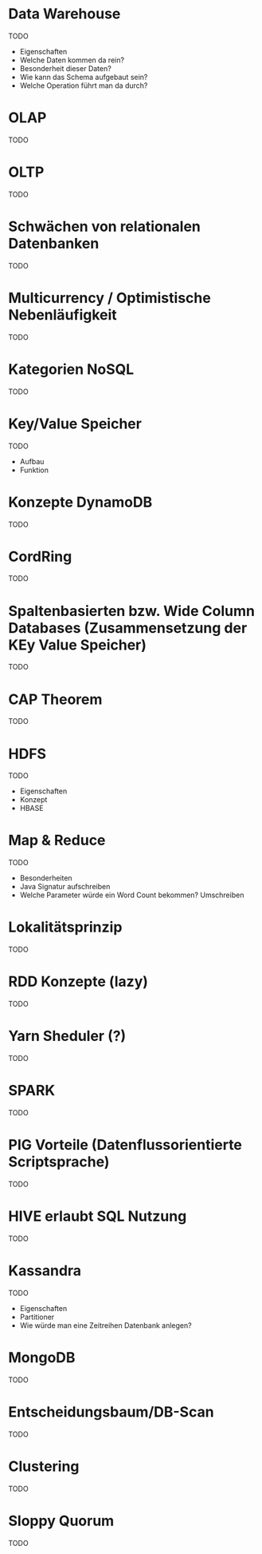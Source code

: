 # Data Warehouse
TODO
- Eigenschaften
- Welche Daten kommen da rein?
- Besonderheit dieser Daten?
- Wie kann das Schema aufgebaut sein?
- Welche Operation führt man da durch?

# OLAP
TODO

# OLTP
TODO

# Schwächen von relationalen Datenbanken
TODO

# Multicurrency / Optimistische Nebenläufigkeit
TODO

# Kategorien NoSQL
TODO

# Key/Value Speicher 
TODO
- Aufbau
- Funktion

# Konzepte DynamoDB
TODO

# CordRing
TODO

# Spaltenbasierten bzw. Wide Column Databases (Zusammensetzung der KEy Value Speicher)
TODO

# CAP Theorem
TODO

# HDFS
TODO
- Eigenschaften
- Konzept
- HBASE

# Map & Reduce 
TODO
- Besonderheiten 
- Java Signatur aufschreiben
- Welche Parameter würde ein Word Count bekommen? Umschreiben

# Lokalitätsprinzip
TODO

# RDD Konzepte (lazy)
TODO

# Yarn Sheduler (?)
TODO

# SPARK 
TODO

# PIG Vorteile (Datenflussorientierte Scriptsprache)
TODO

# HIVE erlaubt SQL Nutzung
TODO

# Kassandra
TODO
- Eigenschaften
- Partitioner
- Wie würde man eine Zeitreihen Datenbank anlegen?

# MongoDB
TODO

# Entscheidungsbaum/DB-Scan
TODO

# Clustering
TODO

# Sloppy Quorum
TODO 
